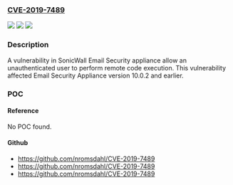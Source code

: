 ### [CVE-2019-7489](https://cve.mitre.org/cgi-bin/cvename.cgi?name=CVE-2019-7489)
![](https://img.shields.io/static/v1?label=Product&message=Email%20Security%20Appliance&color=blue)
![](https://img.shields.io/static/v1?label=Version&message=n%2Fa&color=blue)
![](https://img.shields.io/static/v1?label=Vulnerability&message=CWE-285%3A%20Improper%20Authorization&color=brighgreen)

### Description

A vulnerability in SonicWall Email Security appliance allow an unauthenticated user to perform remote code execution. This vulnerability affected Email Security Appliance version 10.0.2 and earlier.

### POC

#### Reference
No POC found.

#### Github
- https://github.com/nromsdahl/CVE-2019-7489
- https://github.com/nromsdahl/CVE-2019-7489
- https://github.com/nromsdahl/CVE-2019-7489

